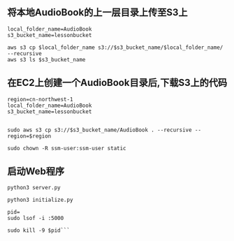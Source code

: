 ## 将本地AudioBook的上一层目录上传至S3上
```
local_folder_name=AudioBook
s3_bucket_name=lessonbucket
```
```
aws s3 cp $local_folder_name s3://$s3_bucket_name/$local_folder_name/ --recursive
aws s3 ls $s3_bucket_name
```
## 在EC2上创建一个AudioBook目录后,下载S3上的代码
```
region=cn-northwest-1
local_folder_name=AudioBook
s3_bucket_name=lessonbucket
```
```

sudo aws s3 cp s3://$s3_bucket_name/AudioBook . --recursive --region=$region
```
```
sudo chown -R ssm-user:ssm-user static
```
## 启动Web程序
```
python3 server.py
```
```
python3 initialize.py
```
```
pid=
sudo lsof -i :5000

sudo kill -9 $pid```
